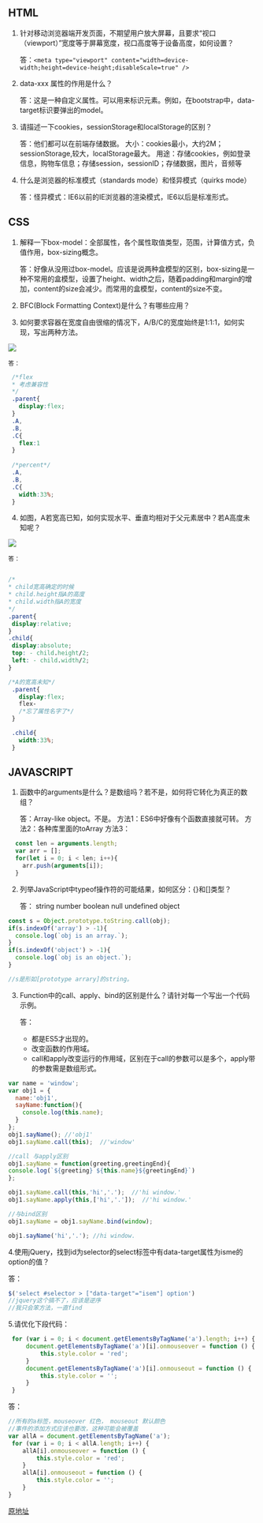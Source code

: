 ## HTML
1. 针对移动浏览器端开发页面，不期望用户放大屏幕，且要求“视口（viewport）”宽度等于屏幕宽度，视口高度等于设备高度，如何设置？

    答：```<meta type="viewport" content="width=device-width;height=device-height;disableScale=true" />```


2. data-xxx 属性的作用是什么？

    答：这是一种自定义属性。可以用来标识元素。例如，在bootstrap中，data-target标识要弹出的model。

3. 请描述一下cookies，sessionStorage和localStorage的区别？

    答：他们都可以在前端存储数据。
  大小：cookies最小，大约2M；sessionStorage,较大，localStorage最大。
  用途：存储cookies，例如登录信息，购物车信息；存储session，sessionID；存储数据，图片，音频等
  

4. 什么是浏览器的标准模式（standards mode）和怪异模式（quirks mode）

    答：怪异模式：IE6以前的IE浏览器的渲染模式，IE6以后是标准形式。

## CSS
1. 解释一下box-model：全部属性，各个属性取值类型，范围，计算值方式，负值作用，box-sizing概念。

    答：好像从没用过box-model。应该是说两种盒模型的区别，box-sizing是一种不常用的盒模型，设置了height、width之后，随着padding和margin的增加，content的size会减少。而常用的盒模型，content的size不变。

2. BFC(Block Formatting Context)是什么？有哪些应用？

3. 如何要求容器在宽度自由很缩的情况下，A/B/C的宽度始终是1:1:1，如何实现，写出两种方法。

  ![](http://yanhaijing.com/blog/441.png)
  
    答：
 ```css
  /*flex
  * 考虑兼容性
  */
  .parent{
    display:flex;
  }
  .A,
  .B,
  .C{
    flex:1
  }
  
  /*percent*/
  .A,
  .B,
  .C{
    width:33%;
  }
 ```

4. 如图，A若宽高已知，如何实现水平、垂直均相对于父元素居中？若A高度未知呢？

  ![](http://yanhaijing.com/blog/442.png)
  
    答：
 ```css
 
 /*
 * child宽高确定的时候
 * child.height指A的高度
 * child.width指A的宽度
 */
 .parent{
  display:relative;
 }
 .child{
  display:absolute;
  top: - child.height/2;
  left: - child.width/2;
 }
 
 /*A的宽高未知*/
  .parent{
    display:flex;
    flex-
    /*忘了属性名字了*/
  }

  .child{
    width:33%;
  }
 ```

## JAVASCRIPT

1. 函数中的arguments是什么？是数组吗？若不是，如何将它转化为真正的数组？

    答：Array-like object。不是。
方法1：ES6中好像有个函数直接就可转。
方法2：各种库里面的toArray
方法3：
```javascript
  const len = arguments.length;
  var arr = [];
  for(let i = 0; i < len; i++){
    arr.push(arguments[i]);
  }
```

2. 列举JavaScript中typeof操作符的可能结果，如何区分：{}和[]类型？

    答：
string number boolean null undefined object
```javascript
const s = Object.prototype.toString.call(obj);
if(s.indexOf('array') > -1){
  console.log(`obj is an array.`);
}
if(s.indexOf('object') > -1){
  console.log(`obj is an object.`);
}

//s是形如[prototype arrary]的string。
```



3. Function中的call、apply、bind的区别是什么？请针对每一个写出一个代码示例。

    答：
    - 都是ES5才出现的。
    - 改变函数的作用域。
    - call和apply改变运行的作用域，区别在于call的参数可以是多个，apply带的参数需是数组形式。
```javascript
var name = 'window';
var obj1 = {
  name:'obj1',
  sayName:function(){
    console.log(this.name);
  }
};
obj1.sayName(); //'obj1'
obj1.sayName.call(this);  //'window'

//call 与apply区别
obj1.sayName = function(greeting,greetingEnd){
console.log(`${greeting} ${this.name}${greetingEnd}`)
};

obj1.sayName.call(this,'hi','.');  //'hi window.'
obj1.sayName.apply(this,['hi','.']);  //'hi window.'

//与bind区别
obj1.sayName = obj1.sayName.bind(window);

obj1.sayName('hi','.'); //hi window.


```

4.使用jQuery，找到id为selector的select标签中有data-target属性为isme的option的值？

   答：
```javascript
$('select #selector > ["data-target"="isem"] option')
//jquery这个搞不了，应该是逆序
//我只会笨方法，一直find

```

5.请优化下段代码：
```javascript
 for (var i = 0; i < document.getElementsByTagName('a').length; i++) {
     document.getElementsByTagName('a')[i].onmouseover = function () {
         this.style.color = 'red';
     }
     document.getElementsByTagName('a')[i].onmouseout = function () {
         this.style.color = '';
     }
 }
 ```
 
 
   答：
 ```javascript
 //所有的a标签，mouseover 红色， mouseout 默认颜色
//事件的添加方式应该也要改，这种可能会被覆盖
 var allA = document.getElementsByTagName('a');
  for (var i = 0; i < allA.length; i++) {
     allA[i].onmouseover = function () {
         this.style.color = 'red';
     }
     allA[i].onmouseout = function () {
         this.style.color = '';
     }
 }
 
 ```
 
 [原地址](http://yanhaijing.com/web/2016/09/14/a-fe-question-of-toutiao/)
